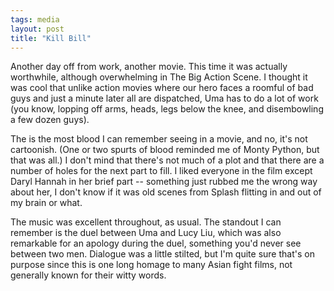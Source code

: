 ```yaml
---
tags: media
layout: post
title: "Kill Bill"
---
```




Another day off from work, another movie. This time it was actually worthwhile, although overwhelming in The Big Action Scene. I thought it was cool that unlike action movies where our hero faces a roomful of bad guys and just a minute later all are dispatched, Uma has to do a lot of work (you know, lopping off arms, heads, legs below the knee, and disembowling a few dozen guys).

<p>The is the most blood I can remember seeing in a movie, and no, it's not cartoonish. (One or two spurts of blood reminded me of Monty Python, but that was all.) I don't mind that there's not much of a plot and that there are a number of holes for the next part to fill. I liked everyone in the film except Daryl Hannah in her brief part -- something just rubbed me the wrong way about her, I don't know if it was old scenes from Splash flitting in and out of my brain or what.</p>

<p>The music was excellent throughout, as usual. The standout I can remember is the duel between Uma and Lucy Liu, which was also remarkable for an apology during the duel, something you'd never see between two men. Dialogue was a little stilted, but I'm quite sure that's on purpose since this is one long homage to many Asian fight films, not generally known for their witty words.</p>


